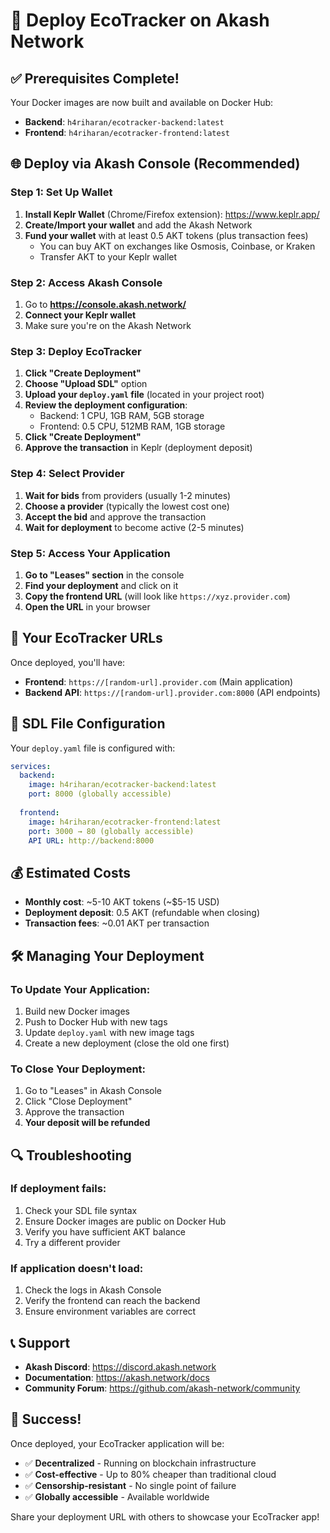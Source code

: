 ﻿# 🚀 Deploy EcoTracker on Akash Network

## ✅ Prerequisites Complete!

Your Docker images are now built and available on Docker Hub:
- **Backend**: `h4riharan/ecotracker-backend:latest`
- **Frontend**: `h4riharan/ecotracker-frontend:latest`

## 🌐 Deploy via Akash Console (Recommended)

### Step 1: Set Up Wallet

1. **Install Keplr Wallet** (Chrome/Firefox extension): https://www.keplr.app/
2. **Create/Import your wallet** and add the Akash Network
3. **Fund your wallet** with at least 0.5 AKT tokens (plus transaction fees)
   - You can buy AKT on exchanges like Osmosis, Coinbase, or Kraken
   - Transfer AKT to your Keplr wallet

### Step 2: Access Akash Console

1. Go to **https://console.akash.network/**
2. **Connect your Keplr wallet**
3. Make sure you're on the Akash Network

### Step 3: Deploy EcoTracker

1. **Click "Create Deployment"**
2. **Choose "Upload SDL"** option
3. **Upload your `deploy.yaml` file** (located in your project root)
4. **Review the deployment configuration**:
   - Backend: 1 CPU, 1GB RAM, 5GB storage
   - Frontend: 0.5 CPU, 512MB RAM, 1GB storage
5. **Click "Create Deployment"**
6. **Approve the transaction** in Keplr (deployment deposit)

### Step 4: Select Provider

1. **Wait for bids** from providers (usually 1-2 minutes)
2. **Choose a provider** (typically the lowest cost one)
3. **Accept the bid** and approve the transaction
4. **Wait for deployment** to become active (2-5 minutes)

### Step 5: Access Your Application

1. **Go to "Leases" section** in the console
2. **Find your deployment** and click on it
3. **Copy the frontend URL** (will look like `https://xyz.provider.com`)
4. **Open the URL** in your browser

## 🎯 Your EcoTracker URLs

Once deployed, you'll have:
- **Frontend**: `https://[random-url].provider.com` (Main application)
- **Backend API**: `https://[random-url].provider.com:8000` (API endpoints)

## 🔧 SDL File Configuration

Your `deploy.yaml` file is configured with:

```yaml
services:
  backend:
    image: h4riharan/ecotracker-backend:latest
    port: 8000 (globally accessible)
    
  frontend:
    image: h4riharan/ecotracker-frontend:latest  
    port: 3000 → 80 (globally accessible)
    API URL: http://backend:8000
```

## 💰 Estimated Costs

- **Monthly cost**: ~5-10 AKT tokens (~$5-15 USD)
- **Deployment deposit**: 0.5 AKT (refundable when closing)
- **Transaction fees**: ~0.01 AKT per transaction

## 🛠️ Managing Your Deployment

### To Update Your Application:
1. Build new Docker images
2. Push to Docker Hub with new tags
3. Update `deploy.yaml` with new image tags
4. Create a new deployment (close the old one first)

### To Close Your Deployment:
1. Go to "Leases" in Akash Console
2. Click "Close Deployment"
3. Approve the transaction
4. **Your deposit will be refunded**

## 🔍 Troubleshooting

### If deployment fails:
1. Check your SDL file syntax
2. Ensure Docker images are public on Docker Hub
3. Verify you have sufficient AKT balance
4. Try a different provider

### If application doesn't load:
1. Check the logs in Akash Console
2. Verify the frontend can reach the backend
3. Ensure environment variables are correct

## 📞 Support

- **Akash Discord**: https://discord.akash.network
- **Documentation**: https://akash.network/docs
- **Community Forum**: https://github.com/akash-network/community

## 🎉 Success!

Once deployed, your EcoTracker application will be:
- ✅ **Decentralized** - Running on blockchain infrastructure
- ✅ **Cost-effective** - Up to 80% cheaper than traditional cloud
- ✅ **Censorship-resistant** - No single point of failure
- ✅ **Globally accessible** - Available worldwide

Share your deployment URL with others to showcase your EcoTracker app! 
